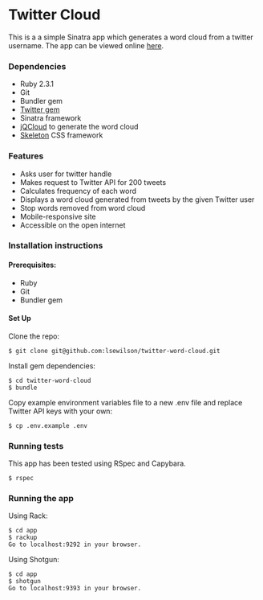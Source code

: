 # Twitter Cloud

This is a a simple Sinatra app which generates a word cloud from a twitter username. The app can be viewed online [here](https://twittercloud.herokuapp.com).

### Dependencies

 * Ruby 2.3.1
 * Git
 * Bundler gem
 * [Twitter gem](https://github.com/sferik/twitter)
 * Sinatra framework
 * [jQCloud](https://github.com/lucaong/jQCloud) to generate the word cloud
 * [Skeleton](http://getskeleton.com/) CSS framework

### Features
 * Asks user for twitter handle
 * Makes request to Twitter API for 200 tweets
 * Calculates frequency of each word
 * Displays a word cloud generated from tweets by the given Twitter user
 * Stop words removed from word cloud
 * Mobile-responsive site
 * Accessible on the open internet

### Installation instructions

#### Prerequisites:
- Ruby
- Git
- Bundler gem

#### Set Up

Clone the repo:
```
$ git clone git@github.com:lsewilson/twitter-word-cloud.git
```
Install gem dependencies:
```
$ cd twitter-word-cloud
$ bundle
```
Copy example environment variables file to a new .env file and replace Twitter API keys with your own:
```
$ cp .env.example .env
```

### Running tests

This app has been tested using RSpec and Capybara.

```
$ rspec
```

### Running the app

Using Rack:

```
$ cd app
$ rackup
Go to localhost:9292 in your browser.
```

Using Shotgun:
```
$ cd app
$ shotgun
Go to localhost:9393 in your browser.
```
